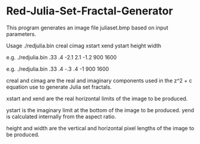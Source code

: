 # Red-Julia-Set-Fractal-Generator
This program generates an image file juliaset.bmp based on input parameters.

Usage ./redjulia.bin creal cimag xstart xend ystart height width

e.g. ./redjulia.bin .33 .4 -2.1 2.1 -1.2 900 1600

e.g. ./redjulia.bin .33 .4 -.3 .4 -1 900 1600


creal and cimag are the real and imaginary components used in the z^2 + c equation use to generate Julia set fractals.

xstart and xend are the real horizontal limits of the image to be produced.

ystart is the imaginary limit at the bottom of the image to be produced. yend is calculated internally from the aspect ratio.

height and width are the vertical and horizontal pixel lengths of the image to be produced.
